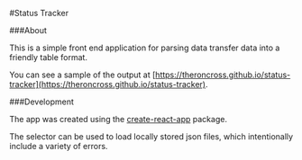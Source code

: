 #Status Tracker

###About

This is a simple front end application for parsing data transfer data into a friendly table format.

You can see a sample of the output at [https://theroncross.github.io/status-tracker](https://theroncross.github.io/status-tracker).

###Development

The app was created using the [create-react-app](https://github.com/facebookincubator/create-react-app) package.

The selector can be used to load locally stored json files, which intentionally include a variety of errors.
